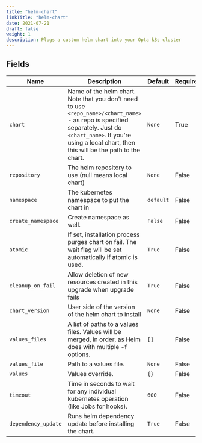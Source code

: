 ```yaml
---
title: "helm-chart"
linkTitle: "helm-chart"
date: 2021-07-21
draft: false
weight: 1
description: Plugs a custom helm chart into your Opta k8s cluster
---
```



## Fields


| Name      | Description | Default | Required |
| ----------- | ----------- | ------- | -------- |
| `chart` | Name of the helm chart. Note that you don't need to use `<repo_name>/<chart_name>` - as repo is specified separately. Just do `<chart_name>`. If you're using a local chart, then this will be the path to the chart.  | `None` | True |
| `repository` | The helm repository to use (null means local chart) | `None` | False |
| `namespace` | The kubernetes namespace to put the chart in | `default` | False |
| `create_namespace` | Create namespace as well. | `False` | False |
| `atomic` | If set, installation process purges chart on fail. The wait flag will be set automatically if atomic is used. | `True` | False |
| `cleanup_on_fail` | Allow deletion of new resources created in this upgrade when upgrade fails | `True` | False |
| `chart_version` | User side of the version of the helm chart to install | `None` | False |
| `values_files` | A list of paths to a values files. Values will be merged, in order, as Helm does with multiple -f options. | `[]` | False |
| `values_file` | Path to a values file. | `None` | False |
| `values` | Values override. | `{}` | False |
| `timeout` | Time in seconds to wait for any individual kubernetes operation (like Jobs for hooks). | `600` | False |
| `dependency_update` | Runs helm dependency update before installing the chart. | `True` | False |